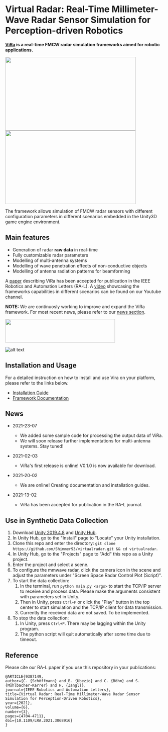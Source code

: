 # Virtual Radar: Real-Time Millimeter-Wave Radar Sensor Simulation for Perception-driven Robotics

**[ViRa](https://aau.at/vira) is a real-time FMCW radar simulation frameworks aimed for robotic applications.**

<img src="https://github.com/chstetco/virtualradar/blob/main/readme_images/ICRA2021_snip01.gif" width="416" height="234" /> <img src="https://github.com/chstetco/virtualradar/blob/main/readme_images/ICRA2021_snip02.gif" width="416" height="234" />

The framework allows simulation of FMCW radar sensors with different configuration parameters in different scenarios embedded in the Unity3D game engine environment. 

## Main features

* Generation of radar **raw data** in real-time
* Fully customizable radar parameters
* Modelling of multi-antenna systems
* Modelling of wave penetration effects of non-conductive objects
* Modelling of antenna radiation patterns for beamforming

A [paper](https://ieeexplore.ieee.org/document/9387149) describing ViRa has been accepted for publication in the IEEE Robotics and Automation Letters (RA-L). 
A [video](https://www.youtube.com/watch?v=R3ZSykLs5iA) showcasing the frameworks capabilities in different scenarios can be found on our Youtube channel.

**NOTE:** We are continuosly working to improve and expand the ViRa framework. For most recent news, please refer to our [news section](https://github.com/chstetco/virtualradar/blob/main/docs/news.md).

<img src="https://www.aau.at/wp-content/uploads/2021/02/efrelogo.png" width="350" height="75" />        

![alt text](https://www.aau.at/wp-content/uploads/2021/02/KWF_FE_pos-aubergine-120x120.png)


## Installation and Usage

For a detailed instruction on how to install and use Vira on your platform, please refer to the links below.

* [Installation Guide](https://virtualradar.readthedocs.io/en/latest/_site/project/installation.html)
* [Framework Documentation](https://virtualradar.readthedocs.io)

## News

- 2021-23-07
  + We added some sample code for processing the output data of ViRa. 
  + We will soon release further implementations for multi-antenna systems. Stay tuned!

- 2021-02-03
  + ViRa's first release is online! V0.1.0 is now available for download.

- 2021-20-02
  + We are online! Creating documentation and installation guides.

- 2021-13-02
  + ViRa has been accepted for publication in the RA-L journal.

## Use in Synthetic Data Collection
1. Download [Unity 2019.4.8](https://unity.com/cn/releases/editor/whats-new/2019.4.8#installs) and [Unity Hub](https://unity.com/cn/download).
2. In Unity Hub, go to the "Install" page to "Locate" your Unity installation.
3. Clone this repo and enter the directory: `git clone https://github.com/Shimmer93/virtualradar.git && cd virtualradar`.
4. In Unity Hub, go to the "Projects" page to "Add" this repo as a Unity project.
5. Enter the project and select a scene.
6. To configure the mmwave radar, click the camera icon in the scene and adjust the parameters under "Screen Space Radar Control Plot (Script)".
7. To start the data collection:
   1. In the terminal, run `python main.py <args>` to start the TCP/IP server to receive and process data. Please make the arguments consistent with parameters set in Unity.
   2. Then in Unity, press `Ctrl+P` or click the "Play" button in the top center to start simulation and the TCP/IP client for data transmission.
   3. Currently the received data are not saved. To be implemented.
8. To stop the data collection:
   1. In Unity, press `Ctrl+P`. There may be lagging within the Unity program.
   2. The python script will quit automatically after some time due to timeout.


## Reference
Please cite our RA-L paper if you use this repository in your publications:
```
@ARTICLE{9387149,  
author={C. {Schöffmann} and B. {Ubezio} and C. {Böhm} and S. {Mühlbacher-Karrer} and H. {Zangl}},  
journal={IEEE Robotics and Automation Letters},   
title={Virtual Radar: Real-Time Millimeter-Wave Radar Sensor Simulation for Perception-Driven Robotics},   
year={2021},  
volume={6},  
number={3},  
pages={4704-4711},  
doi={10.1109/LRA.2021.3068916}
}
```
